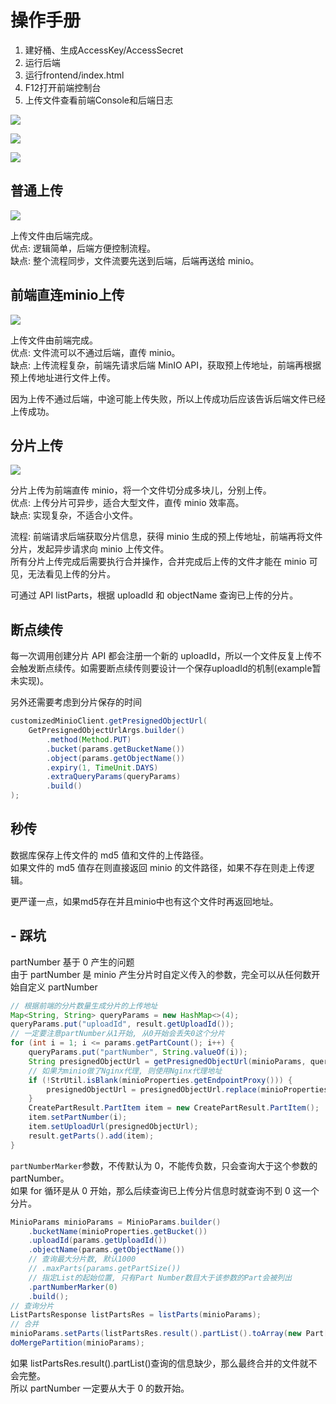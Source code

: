 # 操作手册

1. 建好桶、生成AccessKey/AccessSecret  
2. 运行后端
3. 运行frontend/index.html
4. F12打开前端控制台
5. 上传文件查看前端Console和后端日志


![](./static/img/20230413141127_console.jpg)

![](./static/img/20230413115622_network.jpg)

![](./static/img/20230413140917_upload_result.jpg)

## 普通上传

![](./static/img/20230413093554_minio_normal_upload.jpg)

上传文件由后端完成。  
优点: 逻辑简单，后端方便控制流程。  
缺点: 整个流程同步，文件流要先送到后端，后端再送给 minio。

## 前端直连minio上传

![](./static/img/20230413095722_minio_presigned_upload.jpg)

上传文件由前端完成。  
优点: 文件流可以不通过后端，直传 minio。  
缺点: 上传流程复杂，前端先请求后端 MinIO API，获取预上传地址，前端再根据预上传地址进行文件上传。

因为上传不通过后端，中途可能上传失败，所以上传成功后应该告诉后端文件已经上传成功。

## 分片上传

![](./static/img/20230413103325_minio_parts_upload.jpg)

分片上传为前端直传 minio，将一个文件切分成多块儿，分别上传。  
优点: 上传分片可异步，适合大型文件，直传 minio 效率高。  
缺点: 实现复杂，不适合小文件。  

流程: 前端请求后端获取分片信息，获得 minio 生成的预上传地址，前端再将文件分片，发起异步请求向 minio 上传文件。  
所有分片上传完成后需要执行合并操作，合并完成后上传的文件才能在 minio 可见，无法看见上传的分片。  

可通过 API listParts，根据 uploadId 和 objectName 查询已上传的分片。

## 断点续传

每一次调用创建分片 API 都会注册一个新的 uploadId，所以一个文件反复上传不会触发断点续传。如需要断点续传则要设计一个保存uploadId的机制(example暂未实现)。

另外还需要考虑到分片保存的时间  
```java
customizedMinioClient.getPresignedObjectUrl(
    GetPresignedObjectUrlArgs.builder()
        .method(Method.PUT)
        .bucket(params.getBucketName())
        .object(params.getObjectName())
        .expiry(1, TimeUnit.DAYS)
        .extraQueryParams(queryParams)
        .build()
);
```

## 秒传

数据库保存上传文件的 md5 值和文件的上传路径。  
如果文件的 md5 值存在则直接返回 minio 的文件路径，如果不存在则走上传逻辑。  

更严谨一点，如果md5存在并且minio中也有这个文件时再返回地址。

## - 踩坑

partNumber 基于 0 产生的问题  
由于 partNumber 是 minio 产生分片时自定义传入的参数，完全可以从任何数开始自定义 partNumber

```java
// 根据前端的分片数量生成分片的上传地址
Map<String, String> queryParams = new HashMap<>(4);
queryParams.put("uploadId", result.getUploadId());
// 一定要注意partNumber从1开始, 从0开始会丢失0这个分片
for (int i = 1; i <= params.getPartCount(); i++) {
    queryParams.put("partNumber", String.valueOf(i));
    String presignedObjectUrl = getPresignedObjectUrl(minioParams, queryParams);
    // 如果为minio做了Nginx代理, 则使用Nginx代理地址
    if (!StrUtil.isBlank(minioProperties.getEndpointProxy())) {
        presignedObjectUrl = presignedObjectUrl.replace(minioProperties.getEndpoint(), minioProperties.getEndpointProxy());
    }
    CreatePartResult.PartItem item = new CreatePartResult.PartItem();
    item.setPartNumber(i);
    item.setUploadUrl(presignedObjectUrl);
    result.getParts().add(item);
}
```
`partNumberMarker`参数，不传默认为 0，不能传负数，只会查询大于这个参数的 partNumber。  
如果 for 循环是从 0 开始，那么后续查询已上传分片信息时就查询不到 0 这一个分片。

```java
MinioParams minioParams = MinioParams.builder()
    .bucketName(minioProperties.getBucket())
    .uploadId(params.getUploadId())
    .objectName(params.getObjectName())
    // 查询最大分片数, 默认1000
    // .maxParts(params.getPartSize())
    // 指定List的起始位置, 只有Part Number数目大于该参数的Part会被列出
    .partNumberMarker(0)
    .build();
// 查询分片
ListPartsResponse listPartsRes = listParts(minioParams);
// 合并
minioParams.setParts(listPartsRes.result().partList().toArray(new Part[]{}));
doMergePartition(minioParams);
```

如果 listPartsRes.result().partList()查询的信息缺少，那么最终合并的文件就不会完整。  
所以 partNumber 一定要从大于 0 的数开始。

